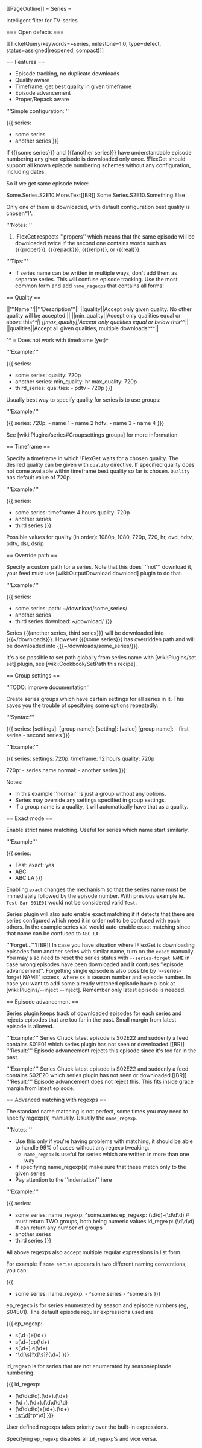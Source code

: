 [[PageOutline]]
= Series =

Intelligent filter for TV-series.

=== Open defects ===

[[TicketQuery(keywords=~series, milestone=1.0, type=defect, status=assigned|reopened, compact)]]

== Features ==

 * Episode tracking, no duplicate downloads
 * Quality aware
 * Timeframe, get best quality in given timeframe
 * Episode advancement
 * Proper/Repack aware

'''Simple configuration:'''

{{{
series:
  - some series
  - another series
}}}

If {{{some series}}} and {{{another series}}} have understandable episode
numbering any given episode is downloaded only once. !FlexGet should support all known episode numbering schemes without any configuration, including dates.

So if we get same episode twice:

Some.Series.S2E10.More.Text[[BR]]
Some.Series.S2E10.Something.Else

Only one of them is downloaded, with default configuration best quality is chosen^1^.

'''Notes:'''

1. !FlexGet respects ''propers'' which means that the same episode will be downloaded twice if the second one contains words such as {{{proper}}}, {{{repack}}}, {{{rerip}}}, or {{{real}}}.

'''Tips:'''

 * If series name can be written in multiple ways, don't add them as separate series. This will confuse episode tracking. Use the most common form and add `name_regexps` that contains all forms!

== Quality ==

||'''Name'''||'''Description'''||
||quality||Accept only given quality. No other quality will be accepted.||
||min_quality||Accept only qualities equal or above this^*^||
||max_quality||Accept only qualities equal or below this^*^||
||qualities||Accept all given qualities, multiple downloads^*^||

^* = Does not work with timeframe (yet)^

'''Example:'''

{{{
series:
  - some series:
      quality: 720p
  - another series:
      min_quality: hr
      max_quality: 720p
  - third_series:
      qualities:
        - pdtv
        - 720p
}}}

Usually best way to specify quality for series is to use groups:

'''Example:'''

{{{
series:
  720p:
    - name 1
    - name 2
  hdtv:
    - name 3
    - name 4
}}}

See [wiki:Plugins/series#Groupsettings groups] for more information.

== Timeframe ==

Specify a timeframe in which !FlexGet waits for a chosen quality. The desired quality can be given with `quality` directive. If specified quality does not come available within timeframe best quality so far is chosen. `Quality` has default value of 720p.

'''Example:'''

{{{
series:
  - some series:
      timeframe: 4 hours
      quality: 720p
  - another series
  - third series
}}}

Possible values for quality (in order): 1080p, 1080, 720p, 720, hr, dvd, hdtv, pdtv, dsr, dsrip

== Override path ==

Specify a custom path for a series. Note that this does '''not''' download it, your feed must use [wiki:OutputDownload download] plugin to do that.

'''Example:'''

{{{
series:
  - some series:
      path: ~/download/some_series/
  - another series
  - third series
download: ~/download/
}}}

Series {{{another series, third series}}} will be downloaded into {{{~/downloads}}}. However {{{some series}}} has overridden path and will be downloaded into {{{~/downloads/some_series/}}}.

It's also possible to set path globally from series name with [wiki:Plugins/set set] plugin, see [wiki:Cookbook/SetPath this recipe].

== Group settings ==

''TODO: improve documentation''

Create series groups which have certain settings for all series in it. This saves you the trouble of specifying some options repeatedly.

'''Syntax:'''

{{{
series:
  [settings]:
    [group name]:
      [setting]: [value]
  [group name]:
    - first series
    - second series
}}}

'''Example:'''

{{{
series:
  settings:
    720p:
      timeframe: 12 hours
      quality: 720p

  720p:
    - series name
  normal:
    - another series
}}}

Notes:

 * In this example ''normal'' is just a group without any options.
 * Series may override any settings specified in group settings.
 * If a group name is a quality, it will automatically have that as a quality.

== Exact mode ==

Enable strict name matching. Useful for series which name start similarly.

'''Example'''

{{{
series:
  - Test:
      exact: yes
  - ABC
  - ABC LA
}}}

Enabling `exact` changes the mechanism so that the series name must be immediately followed by the episode number. With previous example ie. `Test Bar S01E01` would not be considered valid `Test`.

Series plugin will also auto enable exact matching if it detects that there are series configured which need it in order not to be confused with each others. In the example series `ABC` would auto-enable exact matching since that name can be confused to `ABC LA`.

'''Forget...'''[[BR]]
In case you have situation where !FlexGet is downloading episodes from another series with similar name, turn on the `exact` manually. You may also need to reset the series status with `--series-forget NAME` in case wrong episodes have been downloaded and it confuses ''episode advancement''.
Forgetting single episode is also possible by `--series-forget NAME" sxxexx, where xx is season number and episode number. In case you want to add some already watched episode have a look at [wiki:Plugins/--inject --inject]. Remember only latest episode is needed.

== Episode advancement ==

Series plugin keeps track of downloaded episodes for each series and rejects episodes that are too far in the past. Small margin from latest episode is allowed.

'''Example:'''
Series Chuck latest episode is S02E22 and suddenly a feed contains S01E01 which series plugin has not seen or downloaded.[[BR]]
'''Result:'''
Episode advancement rejects this episode since it's too far in the past.

'''Example:'''
Series Chuck latest episode is S02E22 and suddenly a feed contains S02E20 which series plugin has not seen or downloaded.[[BR]]
'''Result:'''
Episode advancement does not reject this. This fits inside grace margin from latest episode.

== Advanced matching with regexps ==

The standard name matching is not perfect, some times you may need to specify regexp(s) manually. Usually the `name_regexp`.

'''Notes:'''
 
 * Use this only if you're having problems with matching, it should be able to handle 99% of cases without any regexp tweaking.
   * `name_regepx` is useful for series which are written in more than one way
 * If specifying name_regexp(s) make sure that these match only to the given series
 * Pay attention to the ''indentation'' here

'''Example:'''

{{{
series:
  - some series:
      name_regexp: ^some.series
      ep_regexp: (\d\d)-(\d\d\d)  # must return TWO groups, both being numeric values
      id_regexp: (\d\d\d)         # can return any number of groups
  - another series
  - third series
}}}

All above regexps also accept multiple regular expressions in list form.

For example if `some series` appears in two different naming conventions, you can:

{{{
- some series:
    name_regexp:
      - ^some.series
      - ^some.srs
}}}

ep_regexp is for series enumerated by season and episode numbers (eg, S04E01).  The default episode regular expressions used are

{{{
ep_regexp:
  - s(\d+)e(\d+)
  - s(\d+)ep(\d+)
  - s(\d+).e(\d+)
  - [^\d]([\d]{1,2})[\s]?x[\s]?(\d+)
}}}

id_regexp is for series that are not enumerated by season/episode numbering.

{{{
id_regexp:
 - (\d\d\d\d).(\d+).(\d+)
 - (\d+).(\d+).(\d\d\d\d)
 - (\d\d\d\d)x(\d+)\.(\d+)
 - [^s^\d](\d{1,3})[^p^\d]
}}}

User defined regexps takes priority over the built-in expressions.

Specifying `ep_regexp` disables all `id_regexp`'s and vice versa.